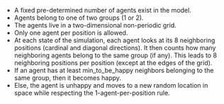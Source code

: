 - A fixed pre-determined number of agents exist in the model.
- Agents belong to one of two groups (1 or 2).
- The agents live in a two-dimensional non-periodic grid.
- Only one agent per position is allowed.
- At each state of the simulation, each agent looks at its 8 neighboring positions (cardinal and diagonal directions). It then counts how many neighboring agents belong to the same group (if any). This leads to 8 neighboring positions per position (except at the edges of the grid).
- If an agent has at least min_to_be_happy neighbors belonging to the same group, then it becomes happy.
- Else, the agent is unhappy and moves to a new random location in space while respecting the 1-agent-per-position rule.